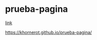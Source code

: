 # prueba-pagina

[link](https://khornerot.github.io/prueba-pagina/)

https://khornerot.github.io/prueba-pagina/
